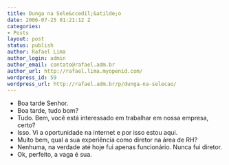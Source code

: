 ```yaml
---
title: Dunga na Sele&ccedil;&atilde;o
date: 2006-07-25 01:21:12 Z
categories:
- Posts
layout: post
status: publish
author: Rafael Lima
author_login: admin
author_email: contato@rafael.adm.br
author_url: http://rafael.lima.myopenid.com/
wordpress_id: 59
wordpress_url: http://rafael.adm.br/p/dunga-na-selecao/
---
```


- Boa tarde Senhor.
- Boa tarde, tudo bom?
- Tudo. Bem, voc&ecirc; est&aacute; interessado em trabalhar em nossa empresa, certo?
- Isso. Vi a oportunidade na internet e por isso estou aqui.
- Muito bem, qual a sua experi&ecirc;ncia como diretor na &aacute;rea de RH?
- Nenhuma, na verdade at&eacute; hoje fui apenas funcion&aacute;rio. Nunca fui diretor.
- Ok, perfeito, a vaga &eacute; sua.
